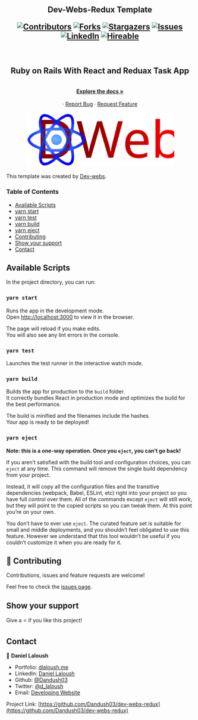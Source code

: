 <h2 align="center"> Dev-Webs-Redux Template 

[![Contributors][contributors-shield]][contributors-url]
[![Forks][forks-shield]][forks-url]
[![Stargazers][stars-shield]][stars-url]
[![Issues][issues-shield]][issues-url]
[![LinkedIn][linkedin-shield2]][linkedin-url2]
[![Hireable][hireable]][hireable-url]

</h2>
<!-- PROJECT LOGO -->
<br />
<p align="center">
 <h2 align="center"> Ruby on Rails With React and Reduax Task App </h2>

  <p align="center">
    <br />
    <a href="https://github.com/Dandush03/dev-webs-redux"><strong>Explore the docs »</strong></a>
    <br />
    <br />
    ·
    <a href="https://github.com/Dandush03/dev-webs-redux/issues">Report Bug</a>
    ·
    <a href="https://github.com/Dandush03/dev-webs-redux/issues">Request Feature</a>
  </p>

</p>

<p align="center">
  <img width="400" src="./src/assets/images/logo.svg">
</p>

This template was created by [Dev-webs](https://dev-webs.net).

### Table of Contents
* [Available Scripts](#Available-Scripts)
* [yarn start](#yarn-start)
* [yarn test](#yarn-test)
* [yarn build](#yarn-build)
* [yarn eject](#yarn-eject)
* [Contributing](#Contributing)
* [Show your support](#Show-your-support)
* [Contact](#contact)

## Available Scripts

In the project directory, you can run:

### `yarn start`

Runs the app in the development mode.<br />
Open [http://localhost:3000](http://localhost:3000) to view it in the browser.

The page will reload if you make edits.<br />
You will also see any lint errors in the console.

### `yarn test`

Launches the test runner in the interactive watch mode.<br />

### `yarn build`

Builds the app for production to the `build` folder.<br />
It correctly bundles React in production mode and optimizes the build for the best performance.

The build is minified and the filenames include the hashes.<br />
Your app is ready to be deployed!

### `yarn eject`

**Note: this is a one-way operation. Once you `eject`, you can’t go back!**

If you aren’t satisfied with the build tool and configuration choices, you can `eject` at any time. This command will remove the single build dependency from your project.

Instead, it will copy all the configuration files and the transitive dependencies (webpack, Babel, ESLint, etc) right into your project so you have full control over them. All of the commands except `eject` will still work, but they will point to the copied scripts so you can tweak them. At this point you’re on your own.

You don’t have to ever use `eject`. The curated feature set is suitable for small and middle deployments, and you shouldn’t feel obligated to use this feature. However we understand that this tool wouldn’t be useful if you couldn’t customize it when you are ready for it.

## 🤝 Contributing

Contributions, issues and feature requests are welcome!

Feel free to check the [issues page](https://github.com/Dandush03/dev-webs-redux/issues).

## Show your support

Give a ⭐️ if you like this project!

## Contact

👤 **Daniel Laloush**
 - Portfolio: [dlaloush.me](https://dlaloush.me) 
 - LinkedIn: [Daniel Laloush](https://www.linkedin.com/in/daniel-laloush-0a7331a9) 
 - Github: [@Dandush03](https://github.com/Dandush03) 
 - Twitter: [@d_laloush](https://twitter.com/d_laloush) 
 - Email: [Developing Website](info@dev-webs.net)

<p align="center">

  Project Link: [https://github.com/Dandush03/dev-webs-redux](https://github.com/Dandush03/dev-webs-redux)

</p>

<!-- MARKDOWN LINKS & IMAGES -->
[contributors-shield]: https://img.shields.io/github/contributors/Dandush03/React-Calculator.svg?style=flat-square
[contributors-url]: https://github.com/Dandush03/dev-webs-redux/graphs/contributors
[forks-shield]: https://img.shields.io/github/forks/Dandush03/dev-webs-redux.svg?style=flat-square
[forks-url]: https://github.com/Dandush03/dev-webs-redux/network/members
[stars-shield]: https://img.shields.io/github/stars/Dandush03/dev-webs-redux.svg?style=flat-square
[stars-url]: https://github.com/Dandush03/dev-webs-redux/stargazers
[issues-shield]: https://img.shields.io/github/issues/Dandush03/dev-webs-redux.svg?style=flat-square
[issues-url]: https://github.com/Dandush03/dev-webs-redux/issues
[license-shield]: https://img.shields.io/github/license/Dandush03/dev-webs-redux.svg?style=flat-square
[license-url]: https://github.com/Dandush03/dev-webs-redux/blob/master/LICENSE.txt
[linkedin-shield2]: https://img.shields.io/badge/-LinkedIn-black.svg?style=flat-square&logo=linkedin&colorB=555
[linkedin-url2]: https://www.linkedin.com/in/daniel-laloush/
[hireable]: https://cdn.rawgit.com/hiendv/hireable/master/styles/flat/yes.svg
[hireable-url]: https://www.linkedin.com/in/daniel-laloush/
